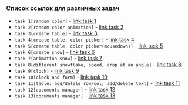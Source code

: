 ### Список ссылок для различных задач

- `task 1[random color]` - [link task 1](https://project-gd-x.github.io/best-practice/task1/)
- `task 2[random color animation]` - [link task 2](https://project-gd-x.github.io/best-practice/task2/)
- `task 3[create table]` - [link task 3](https://project-gd-x.github.io/best-practice/task3/)
- `task 4[create table, color picker]` - [link task 4](https://project-gd-x.github.io/best-practice/task4/)
- `task 5[create table, color picker(mousedown)]` - [link task 5](https://project-gd-x.github.io/best-practice/task5/)
- `task 6[create snow]` - [link task 6](https://project-gd-x.github.io/best-practice/task6/)
- `task 7[animation snow]` - [link task 7](https://project-gd-x.github.io/best-practice/task7/)
- `task 8[different snowflake, speed, drop at an angle]` - [link task 8](https://project-gd-x.github.io/best-practice/task8/)
- `task 9[clock]` - [link task 9](https://project-gd-x.github.io/best-practice/task9/)
- `task 10[clock and form]` - [link task 10](https://project-gd-x.github.io/best-practice/task10/)
- `task 11[table: add/delele row/col, add/delete text]` - [link task 11](https://project-gd-x.github.io/best-practice/task11/)
- `task 12[documents manager]` - [link task 12](https://project-gd-x.github.io/best-practice/task12/)
- `task 13[documents manager]` - [link task 13](https://project-gd-x.github.io/best-practice/task13/)
